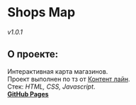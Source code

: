 # Shops Map
*v1.0.1*
## О проекте:
Интерактивная карта магазинов.\
Проект выполнен по тз от [Контент лайн](https://contentline.ru).\
Стек: *HTML, CSS, Javascript*.\
**[GitHub Pages](https://neomedved.github.io/shops-map)**
